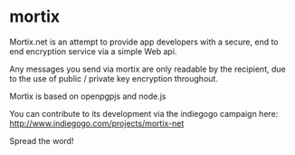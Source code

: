 mortix
======

Mortix.net is an attempt to provide app developers with a secure, end to end encryption service via a simple Web api.

Any messages you send via mortix are only readable by the recipient, due to the use of public / private key encryption throughout.

Mortix is based on openpgpjs and node.js

You can contribute to its development via the indiegogo campaign here: http://www.indiegogo.com/projects/mortix-net

Spread the word!
